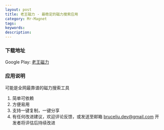```yaml
---
layout: post
title: 老王磁力 - 最稳定的磁力搜索应用
category: Mr-Magnet
tags: 
keywords: 
description:
---
```



### 下载地址

Google Play: [老王磁力](https://play.google.com/store/apps/details?id=cc.androidhub.sharpmagnetic)

### 应用说明

可能是全网最靠谱的磁力搜索工具

1. 简单可依赖
2. 方便易用
3. 支持一键复制，一键分享
4. 有任何改进建议，欢迎评论反馈，或发送至邮箱 bruceliu.dev@gmail.com
开发者将评估后持续改进